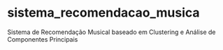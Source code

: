 # sistema_recomendacao_musica
 Sistema de Recomendação Musical baseado em Clustering e Análise de Componentes Principais
